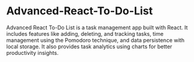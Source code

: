 # Advanced-React-To-Do-List
Advanced React To-Do List is a task management app built with React. It includes features like adding, deleting, and tracking tasks, time management using the Pomodoro technique, and data persistence with local storage. It also provides task analytics using charts for better productivity insights.
